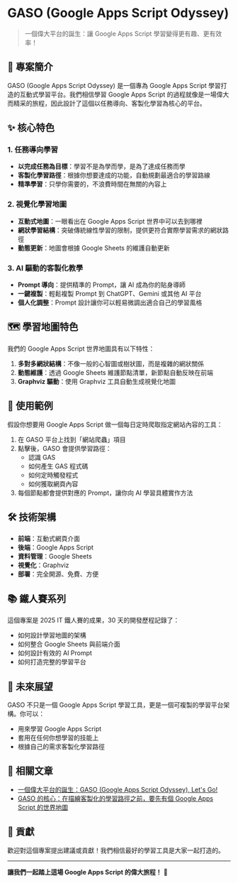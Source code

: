 # GASO (Google Apps Script Odyssey)

> 一個偉大平台的誕生：讓 Google Apps Script 學習變得更有趣、更有效率！

## 🎯 專案簡介

GASO (Google Apps Script Odyssey) 是一個專為 Google Apps Script 學習打造的互動式學習平台。我們相信學習 Google Apps Script 的過程就像是一場偉大而精采的旅程，因此設計了這個以任務導向、客製化學習為核心的平台。

## ✨ 核心特色

### 1. 任務導向學習
- **以完成任務為目標**：學習不是為學而學，是為了達成任務而學
- **客製化學習路徑**：根據你想要達成的功能，自動規劃最適合的學習路線
- **精準學習**：只學你需要的，不浪費時間在無關的內容上

### 2. 視覺化學習地圖
- **互動式地圖**：一眼看出在 Google Apps Script 世界中可以去到哪裡
- **網狀學習結構**：突破傳統線性學習的限制，提供更符合實際學習需求的網狀路徑
- **動態更新**：地圖會根據 Google Sheets 的維護自動更新

### 3. AI 驅動的客製化教學
- **Prompt 導向**：提供精準的 Prompt，讓 AI 成為你的貼身導師
- **一鍵複製**：輕鬆複製 Prompt 到 ChatGPT、Gemini 或其他 AI 平台
- **個人化調整**：Prompt 設計讓你可以輕易微調出適合自己的學習風格

## 🗺️ 學習地圖特色

我們的 Google Apps Script 世界地圖具有以下特性：

1. **多對多網狀結構**：不像一般的心智圖或樹狀圖，而是複雜的網狀關係
2. **動態維護**：透過 Google Sheets 維護節點清單，新節點自動反映在前端
3. **Graphviz 驅動**：使用 Graphviz 工具自動生成視覺化地圖

## 🚀 使用範例

假設你想要用 Google Apps Script 做一個每日定時爬取指定網站內容的工具：

1. 在 GASO 平台上找到「網站爬蟲」項目
2. 點擊後，GASO 會提供學習路徑：
   - 認識 GAS
   - 如何產生 GAS 程式碼
   - 如何定時觸發程式
   - 如何獲取網頁內容
3. 每個節點都會提供對應的 Prompt，讓你向 AI 學習具體實作方法

## 🛠️ 技術架構

- **前端**：互動式網頁介面
- **後端**：Google Apps Script
- **資料管理**：Google Sheets
- **視覺化**：Graphviz
- **部署**：完全開源、免費、方便

## 📚 鐵人賽系列

這個專案是 2025 IT 鐵人賽的成果，30 天的開發歷程記錄了：

- 如何設計學習地圖的架構
- 如何整合 Google Sheets 與前端介面
- 如何設計有效的 AI Prompt
- 如何打造完整的學習平台

## 🎯 未來展望

GASO 不只是一個 Google Apps Script 學習工具，更是一個可複製的學習平台架構。你可以：

- 用來學習 Google Apps Script
- 套用在任何你想學習的技能上
- 根據自己的需求客製化學習路徑

## 📖 相關文章

- [一個偉大平台的誕生：GASO (Google Apps Script Odyssey), Let's Go!](https://ithelp.ithome.com.tw/articles/10380649)
- [GASO 的核心：在描繪客製化的學習路徑之前，要先有個 Google Apps Script 的世界地圖](https://ithelp.ithome.com.tw/articles/10381284)

## 🤝 貢獻

歡迎對這個專案提出建議或貢獻！我們相信最好的學習工具是大家一起打造的。


---

**讓我們一起踏上這場 Google Apps Script 的偉大旅程！** 🚀
